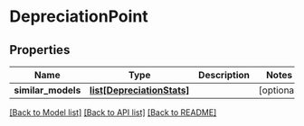 # DepreciationPoint

## Properties
Name | Type | Description | Notes
------------ | ------------- | ------------- | -------------
**similar_models** | [**list[DepreciationStats]**](DepreciationStats.md) |  | [optional] 

[[Back to Model list]](../README.md#documentation-for-models) [[Back to API list]](../README.md#documentation-for-api-endpoints) [[Back to README]](../README.md)


